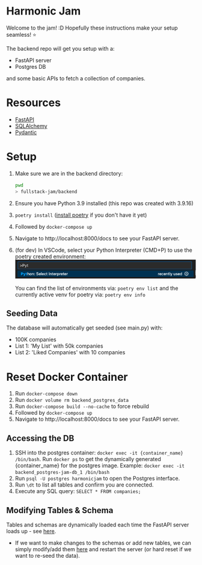 # Harmonic Jam

Welcome to the jam! :D Hopefully these instructions make your setup seamless! :star:

The backend repo will get you setup with a:

- FastAPI server
- Postgres DB

and some basic APIs to fetch a collection of companies.

# Resources

- [FastAPI](https://fastapi.tiangolo.com/)
- [SQLAlchemy](https://docs.sqlalchemy.org/en/20/intro.html)
- [Pydantic](https://docs.pydantic.dev/latest/)

# Setup

1. Make sure we are in the backend directory:
   ```bash
   pwd
   > fullstack-jam/backend
   ```
2. Ensure you have Python 3.9 installed (this repo was created with 3.9.16)
3. `poetry install` ([install poetry](https://python-poetry.org/docs/#installation) if you don't have it yet)
4. Followed by `docker-compose up`
5. Navigate to http://localhost:8000/docs to see your FastAPI server.
6. (for dev) In VSCode, select your Python Interpreter (CMD+P) to use the poetry created environment:
   ![alt text](image.png)

   You can find the list of environments via: `poetry env list` and the currently active venv for poetry via: `poetry env info`

## Seeding Data

The database will automatically get seeded (see main.py) with:

- 100K companies
- List 1: 'My List' with 50k companies
- List 2: 'Liked Companies' with 10 companies

# Reset Docker Container

1. Run `docker-compose down`
2. Run `docker volume rm backend_postgres_data`
3. Run `docker-compose build --no-cache` to force rebuild
4. Followed by `docker-compose up`
5. Navigate to http://localhost:8000/docs to see your FastAPI server.

## Accessing the DB

1. SSH into the postgres container: `docker exec -it {container_name} /bin/bash`. Run `docker ps` to get the dynamically generated {container_name} for the postgres image. Example: `docker exec -it backend_postgres-jam-db_1 /bin/bash`
2. Run `psql -U postgres harmonicjam` to open the Postgres interface.
3. Run `\dt` to list all tables and confirm you are connected.
4. Execute any SQL query: `SELECT * FROM companies;`

## Modifying Tables & Schema
Tables and schemas are dynamically loaded each time the FastAPI server loads up - see [here](main.py#L14).
- If we want to make changes to the schemas or add new tables, we can simply modify/add them [here](backend/db/database.py#L44) and restart the server (or hard reset if we want to re-seed the data).
